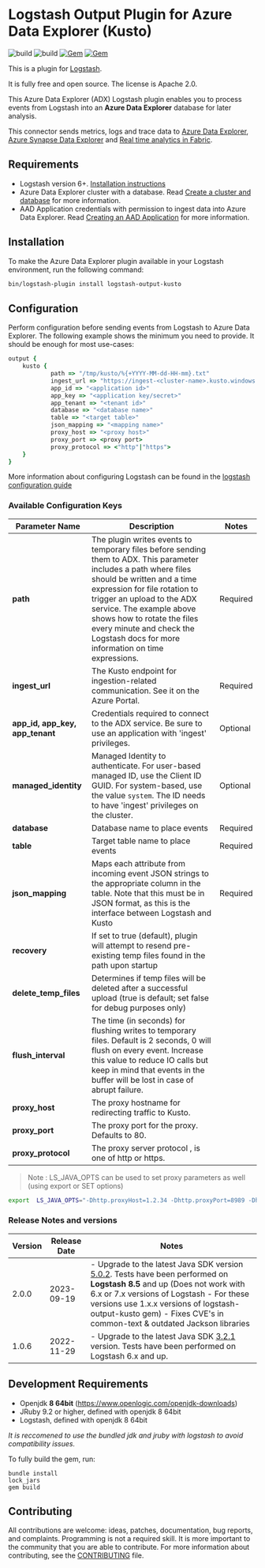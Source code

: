 # Logstash Output Plugin for Azure Data Explorer (Kusto)

![build](https://github.com/Azure/logstash-output-kusto/workflows/build/badge.svg)
![build](https://github.com/Azure/logstash-output-kusto/workflows/build/badge.svg?branch=master)
[![Gem](https://img.shields.io/gem/v/logstash-output-kusto.svg)](https://rubygems.org/gems/logstash-output-kusto)
[![Gem](https://img.shields.io/gem/dt/logstash-output-kusto.svg)](https://rubygems.org/gems/logstash-output-kusto)

This is a plugin for [Logstash](https://github.com/elastic/logstash).

It is fully free and open source. The license is Apache 2.0.

This Azure Data Explorer (ADX) Logstash plugin enables you to process events from Logstash into an **Azure Data Explorer** database for later analysis.

This connector sends metrics, logs and trace data to
[Azure Data Explorer](https://docs.microsoft.com/en-us/azure/data-explorer),
[Azure Synapse Data Explorer](https://docs.microsoft.com/en-us/azure/synapse-analytics/data-explorer/data-explorer-overview) and
[Real time analytics in Fabric](https://learn.microsoft.com/en-us/fabric/real-time-analytics/overview).

## Requirements

- Logstash version 6+. [Installation instructions](https://www.elastic.co/guide/en/logstash/current/installing-logstash.html) 
- Azure Data Explorer cluster with a database. Read [Create a cluster and database](https://docs.microsoft.com/en-us/azure/data-explorer/create-cluster-database-portal) for more information.
- AAD Application credentials with permission to ingest data into Azure Data Explorer. Read [Creating an AAD Application](https://docs.microsoft.com/en-us/azure/kusto/management/access-control/how-to-provision-aad-app) for more information.

## Installation

To make the Azure Data Explorer plugin available in your Logstash environment, run the following command:
```sh
bin/logstash-plugin install logstash-output-kusto
```

## Configuration

Perform configuration before sending events from Logstash to Azure Data Explorer. The following example shows the minimum you need to provide. It should be enough for most use-cases:

```ruby
output {
	kusto {
            path => "/tmp/kusto/%{+YYYY-MM-dd-HH-mm}.txt"
            ingest_url => "https://ingest-<cluster-name>.kusto.windows.net/"
            app_id => "<application id>"
            app_key => "<application key/secret>"
            app_tenant => "<tenant id>"
            database => "<database name>"
            table => "<target table>"
            json_mapping => "<mapping name>"
            proxy_host => "<proxy host>"
            proxy_port => <proxy port>
            proxy_protocol => <"http"|"https">              
	}
}
```
More information about configuring Logstash can be found in the [logstash configuration guide](https://www.elastic.co/guide/en/logstash/current/configuration.html)

### Available Configuration Keys

| Parameter Name | Description | Notes |
| --- | --- | --- |
| **path** | The plugin writes events to temporary files before sending them to ADX. This parameter includes a path where files should be written and a time expression for file rotation to trigger an upload to the ADX service. The example above shows how to rotate the files every minute and check the Logstash docs for more information on time expressions. | Required
| **ingest_url** | The Kusto endpoint for ingestion-related communication. See it on the Azure Portal.| Required|
| **app_id, app_key, app_tenant**| Credentials required to connect to the ADX service. Be sure to use an application with 'ingest' privileges. | Optional|
| **managed_identity**| Managed Identity to authenticate. For user-based managed ID, use the Client ID GUID. For system-based, use the value `system`. The ID needs to have 'ingest' privileges on the cluster. | Optional|
| **database**| Database name to place events | Required |
| **table** | Target table name to place events | Required
| **json_mapping** | Maps each attribute from incoming event JSON strings to the appropriate column in the table. Note that this must be in JSON format, as this is the interface between Logstash and Kusto | Required |
| **recovery** | If set to true (default), plugin will attempt to resend pre-existing temp files found in the path upon startup | |
| **delete_temp_files** | Determines if temp files will be deleted after a successful upload (true is default; set false for debug purposes only)| |
| **flush_interval** | The time (in seconds) for flushing writes to temporary files. Default is 2 seconds, 0 will flush on every event. Increase this value to reduce IO calls but keep in mind that events in the buffer will be lost in case of abrupt failure.| |
| **proxy_host** | The proxy hostname for redirecting traffic to Kusto.| |
| **proxy_port** | The proxy port for the proxy. Defaults to 80.| |
| **proxy_protocol** | The proxy server protocol , is one of http or https.| |

> Note : LS_JAVA_OPTS can be used to set proxy parameters as well (using export or SET options)

```bash
export  LS_JAVA_OPTS="-Dhttp.proxyHost=1.2.34 -Dhttp.proxyPort=8989 -Dhttps.proxyHost=1.2.3.4 -Dhttps.proxyPort=8989"
```


### Release Notes and versions

| Version | Release Date | Notes |
| --- | --- | --- |
| 2.0.0 | 2023-09-19 | - Upgrade to the latest Java SDK version [5.0.2](https://github.com/Azure/azure-kusto-java/releases/tag/v5.0.2). Tests have been performed on **__Logstash 8.5__**  and up (Does not work with 6.x or 7.x versions of Logstash - For these versions use 1.x.x versions of logstash-output-kusto gem) - Fixes CVE's in common-text & outdated Jackson libraries  |
| 1.0.6 | 2022-11-29 | - Upgrade to the latest Java SDK [3.2.1](https://github.com/Azure/azure-kusto-java/releases/tag/v3.2.1) version. Tests have been performed on Logstash 6.x and up.|


## Development Requirements

- Openjdk **8 64bit** (https://www.openlogic.com/openjdk-downloads)
- JRuby 9.2 or higher, defined with openjdk 8 64bit
- Logstash, defined with openjdk 8 64bit

*It is reccomened to use the bundled jdk and jruby with logstash to avoid compatibility issues.*

To fully build the gem, run: 

```shell
bundle install
lock_jars
gem build
```

## Contributing

All contributions are welcome: ideas, patches, documentation, bug reports, and complaints.
Programming is not a required skill. It is more important to the community that you are able to contribute.
For more information about contributing, see the [CONTRIBUTING](https://github.com/elastic/logstash/blob/master/CONTRIBUTING.md) file.
